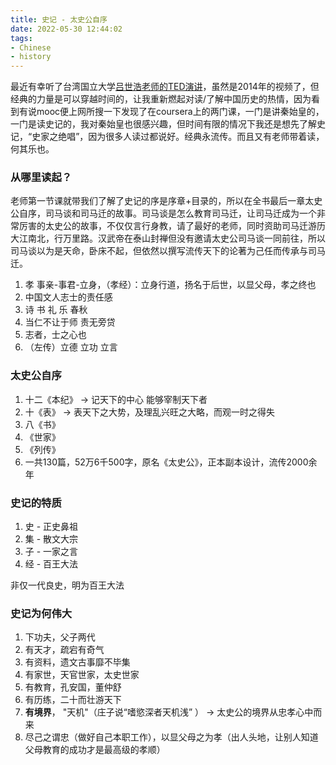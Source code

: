 ```yaml
---
title: 史记 - 太史公自序
date: 2022-05-30 12:44:02
tags:
- Chinese
- history
---
```


最近有幸听了台湾国立大学[吕世浩老师的TED演讲](https://www.youtube.com/watch?v=Ap0w3PgSK7g)，虽然是2014年的视频了，但经典的力量是可以穿越时间的，让我重新燃起对读/了解中国历史的热情，因为看到有说mooc便上网所搜一下发现了在coursera上的两门课，一门是讲秦始皇的，一门是读史记的，我对秦始皇也很感兴趣，但时间有限的情况下我还是想先了解史记，“史家之绝唱”，因为很多人读过都说好。经典永流传。而且又有老师带着读，何其乐也。

### 从哪里读起？

老师第一节课就带我们了解了史记的序是序章+目录的，所以在全书最后一章太史公自序，司马谈和司马迁的故事。司马谈是怎么教育司马迁，让司马迁成为一个非常厉害的太史公的故事，不仅仅言行身教，请了最好的老师，同时资助司马迁游历大江南北，行万里路。汉武帝在泰山封禅但没有邀请太史公司马谈一同前往，所以司马谈以为是天命，卧床不起，但依然以撰写流传天下的论著为己任而传承与司马迁。
1. 孝 事亲-事君-立身，（孝经）：立身行道，扬名于后世，以显父母，孝之终也
2. 中国文人志士的责任感
3. 诗 书 礼 乐 春秋
4. 当仁不让于师 责无旁贷
5. 志者，士之心也
6. （左传）立德 立功 立言

### 太史公自序

1. 十二《本纪》 -> 记天下的中心 能够宰制天下者
2. 十《表》 -> 表天下之大势，及理乱兴旺之大略，而观一时之得失
3. 八《书》
4. 《世家》
5. 《列传》
6. 一共130篇，52万6千500字，原名《太史公》，正本副本设计，流传2000余年

### 史记的特质

1. 史 - 正史鼻祖
2. 集 - 散文大宗
3. 子 - 一家之言
4. 经 - 百王大法

非仅一代良史，明为百王大法


### 史记为何伟大

1. 下功夫，父子两代
2. 有天才，疏宕有奇气
3. 有资料，遗文古事靡不毕集
4. 有家世，天官世家，太史世家
5. 有教育，孔安国，董仲舒
6. 有历练，二十而壮游天下
7. **有境界**， "天机"（庄子说“嗜慾深者天机浅” ） -> 太史公的境界从忠孝心中而来
8. 尽己之谓忠（做好自己本职工作），以显父母之为孝（出人头地，让别人知道父母教育的成功才是最高级的孝顺）
